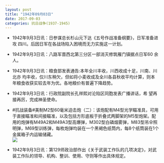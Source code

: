 ```yaml
---
layout: post
title: "1942年09月03日"
date: 2017-09-03
categories: 抗日战争(1937-1945)
---
```


<meta name="referrer" content="no-referrer" />

- 1942年9月3日讯：日参谋总长杉山元下达《五号作战准备纲要》，日军准备进攻 四川。后因日军在各战场陷入困境而无力实施这一计划。 

- 1942年9月3日讯：八路军晋西北第三分区一部消灭修筑雁门镇据点日军60 余人。 

- 1942年9月3日讯：粮食部发表通告:本年全川丰收，川西收成十足，川南、川北亦 均丰收，仅川东稍欠，但如将小麦收成及全川各县秋收平均计算，则本 年粮食收获实较去年为优。各地粮价有普遍下降趋势。 

- 1942年9月3日讯：行政院副院长孔祥熙对沦陷区同胞发表广播讲话，希 望再接再厉，完成神圣使命。 

- #抗战装备#美制M2型60毫米迫击炮（二）：该炮配有M4型光学瞄准具，可用于直接瞄准和间接瞄准，以及包括方形底板于折叠式两脚架的M5型炮架。配用的炮弹有M49A2和M49A3型高爆弹，M302型白磷烟雾弹，M83型吊伞照明弹，M69型训练弹，每枚炮弹均装在一个黑褐色纸筒内，每8个纸筒装在1个金属箱子内运输储藏。 <br/><img src="https://wx1.sinaimg.cn/large/aca367d8ly1fj6586ene4j209g11t43q.jpg" />

- 1942年9月3日讯：第129师政治部作出《关于武装工作队的几项决定》，对武装工作队的领导、机构、整训、使用、守则等作出具体规定。 

